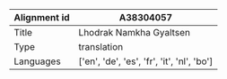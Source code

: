 |Alignment id | A38304057
| --- | --- 
|Title | Lhodrak Namkha Gyaltsen 
|Type | translation
|Languages | ['en', 'de', 'es', 'fr', 'it', 'nl', 'bo']